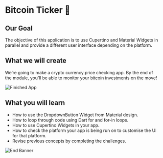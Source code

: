 
# Bitcoin Ticker 🤑

## Our Goal

The objective of this application is to use Cupertino and Material Widgets in parallel and provide a different user interface depending on the platform.


## What we will create

We’re going to make a crypto currency price checking app. By the end of the module, you'll be able to monitor your bitcoin investments on the move!

![Finished App](https://github.com/londonappbrewery/Images/blob/master/bitcoin-flutter-demo.gif)

## What you will learn

- How to use the DropdownButton Widget from Material design.
- How to loop through code using Dart for and for-in loops.
- How to use Cupertino Widgets in your app.
- How to check the platform your app is being run on to customise the UI for that platform.
- Revise previous concepts by completing the challenges.



![End Banner](https://github.com/londonappbrewery/Images/blob/master/readme-end-banner.png)

